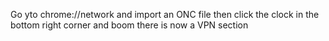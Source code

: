 Go yto chrome://network and import an ONC file then click the clock in the bottom right corner and boom there is now a VPN section
